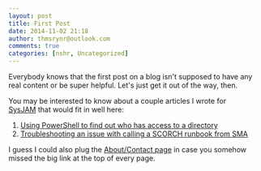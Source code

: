 ```yaml
---
layout: post
title: First Post
date: 2014-11-02 21:18
author: thmsrynr@outlook.com
comments: true
categories: [nshr, Uncategorized]
---
```

Everybody knows that the first post on a blog isn't supposed to have any real content or be super helpful. Let's just get it out of the way, then.

You may be interested to know about a couple articles I wrote for <a title="SysJAM" href="http://sysjam.wordpress.com" target="_blank">SysJAM</a> that would fit in well here:

<ol>
    <li><a title="Who's Got Access?" href="http://sysjam.wordpress.com/2014/10/03/whos-got-access-to-this-directory/" target="_blank">Using PowerShell to find out who has access to a directory</a></li>
    <li><a title="Calling SCORCH RB from SMA" href="http://sysjam.wordpress.com/2014/09/15/sma-scheduled-runbook-that-calls-a-system-center-orchestrator-scorch-runbook-fails/" target="_blank">Troubleshooting an issue with calling a SCORCH runbook from SMA</a></li>
</ol>

I guess I could also plug the <a title="About &amp; Contact" href="http://www.workingsysadmin.com/about/">About/Contact page</a> in case you somehow missed the big link at the top of every page.

&nbsp;
